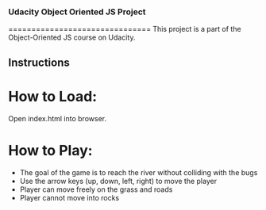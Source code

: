 ### Udacity Object Oriented JS Project
===============================
This project is a part of the Object-Oriented JS course on Udacity.

## Instructions

# How to Load:
Open index.html into browser.

# How to Play:
* The goal of the game is to reach the river without colliding with the bugs
* Use the arrow keys (up, down, left, right) to move the player
* Player can move freely on the grass and roads
* Player cannot move into rocks